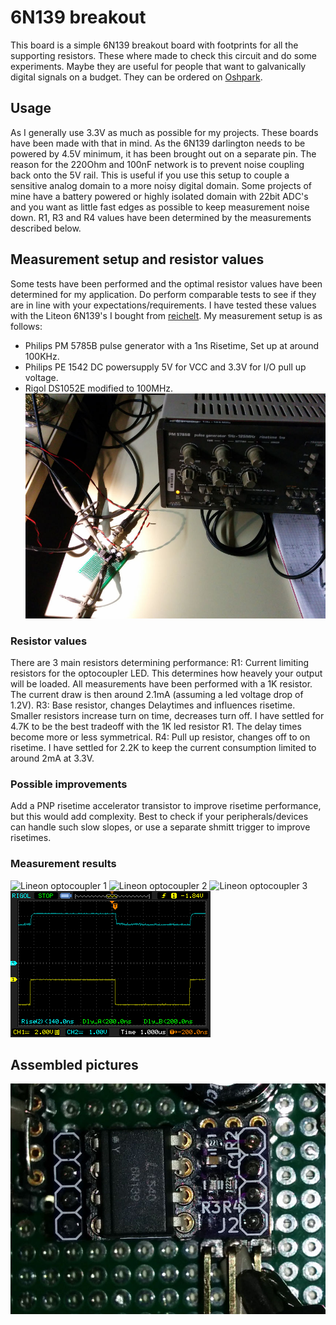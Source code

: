# 6N139 breakout #
This board is a simple 6N139 breakout board with footprints for all the supporting resistors. These where made to check this circuit and do some experiments. Maybe they are useful for people that want to galvanically digital signals on a budget. They can be ordered on [Oshpark](https://oshpark.com/shared_projects/U0MG0PbD).
## Usage ##
As I generally use 3.3V as much as possible for my projects. These boards have been made with that in mind. As the 6N139 darlington needs to be powered by 4.5V minimum, it has been brought out on a separate pin. The reason for the 220Ohm and 100nF network is to prevent noise coupling back onto the 5V rail. This is useful if you use this setup to couple a sensitive analog domain to a more noisy digital domain. Some projects of mine have a battery powered or highly isolated domain with 22bit ADC's and you want as little fast edges as possible to keep measurement noise down. 
R1, R3 and R4 values have been determined by the measurements described below.
## Measurement setup and resistor values ##
Some tests have been performed and the optimal resistor values have been determined for my application. Do perform comparable tests to see if they are in line with your expectations/requirements. I have tested these values with the Liteon 6N139's I bought from [reichelt](http://www.reichelt.nl/Optocouplers/6N-139/3/index.html?ACTION=3&GROUPID=3046&ARTICLE=2860&SEARCH=6n139&OFFSET=16&). 
My measurement setup is as follows:
* Philips PM 5785B pulse generator with a 1ns Risetime, Set up at around 100KHz.
* Philips PE 1542 DC powersupply 5V for VCC and 3.3V for I/O pull up voltage.
* Rigol DS1052E modified to 100MHz.
![Measurement setup](images/measurement_setup.jpg)
### Resistor values ###
There are 3 main resistors determining performance:
R1: Current limiting resistors for the optocoupler LED. This determines how heavely your output will be loaded. All measurements have been performed with a 1K resistor. The current draw is then around 2.1mA (assuming a led voltage drop of 1.2V).
R3: Base resistor, changes Delaytimes and influences risetime. Smaller resistors increase turn on time, decreases turn off. I have settled for 4.7K to be the best tradeoff with the 1K led resistor R1. The delay times become more or less symmetrical.
R4: Pull up resistor, changes off to on risetime. I have settled for 2.2K to keep the current consumption limited to around 2mA at 3.3V.
### Possible improvements ###
Add a PNP risetime accelerator transistor to improve risetime performance, but this would add complexity. Best to check if your peripherals/devices can handle such slow slopes, or use a separate shmitt trigger to improve risetimes.
### Measurement results ###
![Lineon optocoupler 1](images/Lineon_0.png)
![Lineon optocoupler 2](images/Lineon_0.png)
![Lineon optocoupler 3](images/Lineon_0.png)
![China "fairchild"](images/china_fairchild.png)
## Assembled pictures ##
![Assembled board](images/board_zoomed.jpg)




